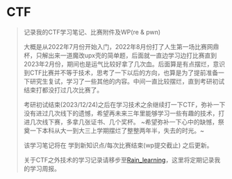 # CTF

> 记录我的CTF学习笔记、比赛附件及WP(re & pwn)
>
> 大概是从2022年7月份开始入门，2022年8月份打了人生第一场比赛网鼎杯，只解出来一道魔改upx壳的简单题，后面就一直边学习边打比赛直到2023年2月份，期间也是运气比较好拿了几次血。后面算是有点摆烂，意识到CTF比赛并不等于技术，思考了一下以后的方向，也算是为了提前准备一下研究生复试，学习了一些其他的内容。中间一直比较摆烂，直到考研初试结束打都没打过几次比赛了。
>
> 考研初试结束(2023/12/24)之后在学习技术之余继续打一下CTF，弥补一下没有进过几次线下的遗憾，希望再未来三年里能够学习一些有趣的技术，打进几次线下赛，多拿几张证书、几个奖杯。
> ~希望弥补一下心中的缺憾，祭奠一下本科从大一到大三上学期摆烂了整整两年半，失去的时光。~
>
> 该学习笔记将在 学到新知识点/每次比赛结束(wp提交截止) 之后更新。
>
> 关于CTF之外技术的学习记录请移步至[Rain_learning](https://github.com/SlientRainyDay/Rain_learning)，这里将定期记录我的学习周报。















